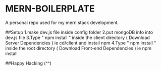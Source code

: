 # MERN-BOILERPLATE
A personal repo used for my mern stack development.

##Setup
1.make dev.js file inside config folder
2.put mongoDB info into dev.js file
3.Type " npm install " inside the client directory ( Download Server Dependencies ) ie cd/client and install npm
4.Type " npm install " inside the root directory ( Download Front-end Dependencies ) ie npm install

##Happy Hacking (^^)
